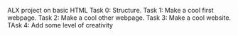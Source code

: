 ALX project on basic HTML
Task 0: Structure. 
Task 1: Make a cool first webpage. 
Task 2: Make a cool other webpage. 
Task 3: Make a cool website. 
TAsk 4: Add some level of creativity
